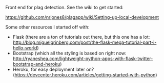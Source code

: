 Front end for plag detection. See the wiki to get started:

https://github.com/nrjones8/plagapp/wiki/Setting-up-local-development

Some other resources I started off with:
  * Flask (there are a ton of tutorials out there, but this one has a lot: http://blog.miguelgrinberg.com/post/the-flask-mega-tutorial-part-i-hello-world)
  * Bootstrap (which all the styling is based on right now: http://ryaneshea.com/lightweight-python-apps-with-flask-twitter-bootstrap-and-heroku)
  * Heroku, for easy deployment later on? (https://devcenter.heroku.com/articles/getting-started-with-python)
